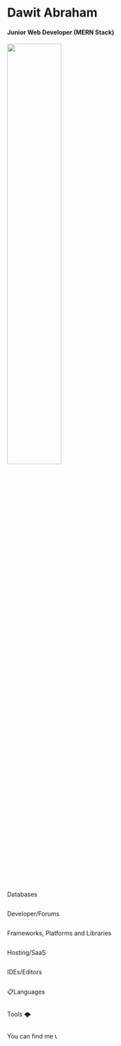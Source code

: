 # Dawit Abraham
<h4> Junior Web Developer (MERN Stack) </h4>
<img align="center" src="https://github-readme-stats.vercel.app/api?username=solo21-12&show_icons=true&theme=radical" width="50%" />
<div >
<p>Databases</p>
<div style="display: flex;">
<img alt="" src="https://img.shields.io/badge/Firebase-039BE5?style=for-the-badge&logo=Firebase&logoColor=white"/>
<img alt="" src="https://img.shields.io/badge/MongoDB-%234ea94b.svg?style=for-the-badge&logo=mongodb&logoColor=white"/>
<img alt="" src="https://img.shields.io/badge/mysql-%2300f.svg?style=for-the-badge&logo=mysql&logoColor=white"/>
<img alt="" src="https://img.shields.io/badge/postgres-%23316192.svg?style=for-the-badge&logo=postgresql&logoColor=white"/>
<img alt="" src="https://img.shields.io/badge/sqlite-%2307405e.svg?style=for-the-badge&logo=sqlite&logoColor=white"/>
</div>
</div>
<p>Developer/Forums</p>
<div style="display: flex;">
<img alt="" src="https://img.shields.io/badge/LeetCode-000000?style=for-the-badge&logo=LeetCode&logoColor=#d16c06"/>
<img alt="" src="https://img.shields.io/badge/-Hackerrank-2EC866?style=for-the-badge&logo=HackerRank&logoColor=white"/>
<img alt="" src="https://img.shields.io/badge/-Stackoverflow-FE7A16?style=for-the-badge&logo=stack-overflow&logoColor=white"/>
</div>

<p>Frameworks, Platforms and Libraries</p>
<div style="display: flex;">
<img alt="" src="https://img.shields.io/badge/-AntDesign-%230170FE?style=for-the-badge&logo=ant-design&logoColor=white"/>
<img alt="" src="https://img.shields.io/badge/bootstrap-%23563D7C.svg?style=for-the-badge&logo=bootstrap&logoColor=white"/>
<img alt="" src="https://img.shields.io/badge/jquery-%230769AD.svg?style=for-the-badge&logo=jquery&logoColor=white"/>
<img alt="" src="https://img.shields.io/badge/Next-black?style=for-the-badge&logo=next.js&logoColor=white"/>
<img alt="" src="https://img.shields.io/badge/tailwindcss-%2338B2AC.svg?style=for-the-badge&logo=tailwind-css&logoColor=white"/>
<img alt="" src="https://img.shields.io/badge/react-%2320232a.svg?style=for-the-badge&logo=react&logoColor=%2361DAFB"/>
<img alt="" src="https://img.shields.io/badge/express.js-%23404d59.svg?style=for-the-badge&logo=express&logoColor=%2361DAFB"/>
</div>
<p>Hosting/SaaS</p>
<div style="display: flex;">
<img alt="" src="https://img.shields.io/badge/Cloudflare-F38020?style=for-the-badge&logo=Cloudflare&logoColor=white"/>
<img alt="" src="https://img.shields.io/badge/heroku-%23430098.svg?style=for-the-badge&logo=heroku&logoColor=white"/>
<img alt="" src="https://img.shields.io/badge/vercel-%23000000.svg?style=for-the-badge&logo=vercel&logoColor=white"/>
</div>
<p>IDEs/Editors</p>
<div style="display: flex;">
<img alt="" src="https://img.shields.io/badge/pycharm-143?style=for-the-badge&logo=pycharm&logoColor=black&color=black&labelColor=green"/>
<img alt="" src="https://img.shields.io/badge/Visual%20Studio-5C2D91.svg?style=for-the-badge&logo=visual-studio&logoColor=white"/>
</div>
<p> 📋Languages</p>
<div style="display: flex;">
<img alt="" src="https://img.shields.io/badge/c++-%2300599C.svg?style=for-the-badge&logo=c%2B%2B&logoColor=white"/>
<img alt="" src="https://img.shields.io/badge/html5-%23E34F26.svg?style=for-the-badge&logo=html5&logoColor=white"/>
<img alt="" src="https://img.shields.io/badge/python-3670A0?style=for-the-badge&logo=python&logoColor=ffdd54"/>
<img alt="" src="https://img.shields.io/badge/typescript-%23007ACC.svg?style=for-the-badge&logo=typescript&logoColor=white"/>
<img alt="" src="https://img.shields.io/badge/javascript-%23323330.svg?style=for-the-badge&logo=javascript&logoColor=%23F7DF1E"/>

</div>
<p>Tools 🌩</p>
<div style="display: flex;">
<img alt="" src="https://img.shields.io/badge/Prisma-3982CE?style=for-the-badge&logo=Prisma&logoColor=white"/>
<img alt="" src="https://img.shields.io/badge/yarn-%232C8EBB.svg?style=for-the-badge&logo=yarn&logoColor=white"/>
<img alt="" src="https://img.shields.io/badge/NPM-%23000000.svg?style=for-the-badge&logo=npm&logoColor=white"/>
<img alt="" src="https://img.shields.io/badge/docker-%230db7ed.svg?style=for-the-badge&logo=docker&logoColor=white"/>
<img alt="" src="https://img.shields.io/badge/-jest-%23C21325?style=for-the-badge&logo=jest&logoColor=white"/>
<img alt="" src="https://img.shields.io/badge/git-%23F05033.svg?style=for-the-badge&logo=git&logoColor=white"/>
<img alt="" src="https://img.shields.io/badge/github-%23121011.svg?style=for-the-badge&logo=github&logoColor=white"/>
</div>
<p>You can find me 📞</p>
<div style="display: flex;">
<a href="mailto:dawitabrham0021@outlook.com">
<img alt="" src="https://img.shields.io/badge/Gmail-D14836?style=for-the-badge&logo=gmail&logoColor=white"/>
</a>
<a href="https://www.instagram.com/dawit.xvii/">
<img alt="" src="https://img.shields.io/badge/Instagram-%23E4405F.svg?style=for-the-badge&logo=Instagram&logoColor=white"/>
</a>
<a href="https://www.linkedin.com/in/dawit-abrham-b6b465216/">
<img alt="" src="https://img.shields.io/badge/linkedin-%230077B5.svg?style=for-the-badge&logo=linkedin&logoColor=white"/>
</a>
<a href="https://t.me/Daviabr">
<img alt="" src="https://img.shields.io/badge/Telegram-2CA5E0?style=for-the-badge&logo=telegram&logoColor=white"/>
</a>

</div>







